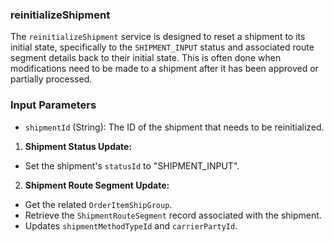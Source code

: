 ### reinitializeShipment

The `reinitializeShipment` service is designed to reset a shipment to its initial state, specifically to the `SHIPMENT_INPUT` status and associated route segment details back to their initial state. This is often done when modifications need to be made to a shipment after it has been approved or partially processed.


### Input Parameters

*   `shipmentId` (String): The ID of the shipment that needs to be reinitialized.

1. **Shipment Status Update:**

* Set the shipment's `statusId` to "SHIPMENT_INPUT". 

2. **Shipment Route Segment Update:**
* Get the related `OrderItemShipGroup`. 
* Retrieve the `ShipmentRouteSegment` record associated with the shipment.
* Updates `shipmentMethodTypeId` and `carrierPartyId`.

